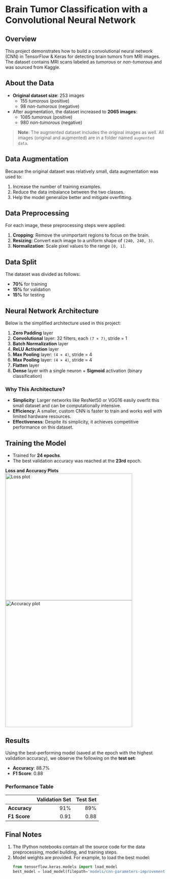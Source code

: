 # Brain Tumor Classification with a Convolutional Neural Network

## Overview
This project demonstrates how to build a convolutional neural network (CNN) in TensorFlow & Keras for detecting brain tumors from MRI images. The dataset contains MRI scans labeled as _tumorous_ or _non-tumorous_ and was sourced from Kaggle. 

## About the Data
- **Original dataset size**: 253 images
  - 155 _tumorous_ (positive)
  - 98 _non-tumorous_ (negative)
- After augmentation, the dataset increased to **2065 images**:
  - 1085 _tumorous_ (positive)
  - 980 _non-tumorous_ (negative)

> **Note**: The augmented dataset includes the original images as well. All images (original and augmented) are in a folder named `augmented data`.

## Data Augmentation
Because the original dataset was relatively small, data augmentation was used to:
1. Increase the number of training examples.
2. Reduce the data imbalance between the two classes.
3. Help the model generalize better and mitigate overfitting.

## Data Preprocessing
For each image, these preprocessing steps were applied:
1. **Cropping**: Remove the unimportant regions to focus on the brain.
2. **Resizing**: Convert each image to a uniform shape of `(240, 240, 3)`.
3. **Normalization**: Scale pixel values to the range `[0, 1]`.

## Data Split
The dataset was divided as follows:
- **70%** for training
- **15%** for validation
- **15%** for testing

## Neural Network Architecture
Below is the simplified architecture used in this project:

1. **Zero Padding** layer
2. **Convolutional** layer: 32 filters, each `(7 × 7)`, stride = 1
3. **Batch Normalization** layer
4. **ReLU Activation** layer
5. **Max Pooling** layer: `(4 × 4)`, stride = 4
6. **Max Pooling** layer: `(4 × 4)`, stride = 4
7. **Flatten** layer
8. **Dense** layer with a single neuron + **Sigmoid** activation (binary classification)

### Why This Architecture?
- **Simplicity**: Larger networks like ResNet50 or VGG16 easily overfit this small dataset and can be computationally intensive.
- **Efficiency**: A smaller, custom CNN is faster to train and works well with limited hardware resources.
- **Effectiveness**: Despite its simplicity, it achieves competitive performance on this dataset.

## Training the Model
- Trained for **24 epochs**.
- The best validation accuracy was reached at the **23rd** epoch.

**Loss and Accuracy Plots**  
<img src="Loss.PNG" alt="Loss plot" width="400"/> <img src="Accuracy.PNG" alt="Accuracy plot" width="400"/>

## Results
Using the best-performing model (saved at the epoch with the highest validation accuracy), we observe the following on the **test set**:
- **Accuracy**: 88.7%
- **F1 Score**: 0.88

### Performance Table

|            | Validation Set | Test Set |
|------------|---------------:|---------:|
| **Accuracy** | 91%           | 89%      |
| **F1 Score** | 0.91          | 0.88     |

## Final Notes
1. The IPython notebooks contain all the source code for the data preprocessing, model building, and training steps.
2. Model weights are provided. For example, to load the best model:
   ```python
   from tensorflow.keras.models import load_model
   best_model = load_model(filepath='models/cnn-parameters-improvement-23-0.91.model')

